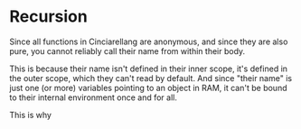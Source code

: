# Recursion

Since all functions in Cinciarellang are anonymous, and since they are also pure, you cannot reliably call their name from within their body.

This is because their name isn't defined in their inner scope, it's defined in the outer scope, which they can't read by default. And since "their name" is just one (or more) variables pointing to an object in RAM, it can't be bound to their internal environment once and for all.

This is why 